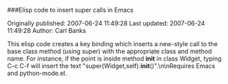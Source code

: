 ###Elisp code to insert super calls in Emacs

Originally published: 2007-06-24 11:49:28
Last updated: 2007-06-24 11:49:28
Author: Carl Banks

This elisp code creates a key binding which inserts a new-style call to the base class method (using super) with the appropriate class and method name.  For instance, if the point is inside method __init__ in class Widget, typing C-c C-f will insert the text "super(Widget,self).__init__()".\n\nRequires Emacs and python-mode.el.